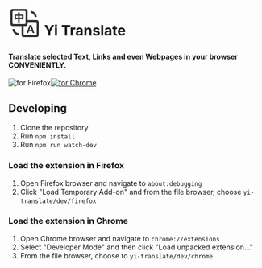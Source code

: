 # <sub><img src="src/icons/64.png" width=64px height=64px></sub> Yi Translate

#### Translate selected Text, Links and even Webpages in your browser CONVENIENTLY.

[<img src="https://addons.cdn.mozilla.net/static/img/addons-buttons/AMO-button_1.png" align="left" alt="for Firefox">](https://addons.mozilla.org/firefox/addon/yi-translate/)

[<img src="https://developer.chrome.com/webstore/images/ChromeWebStore_BadgeWBorder_v2_206x58.png" alt="for Chrome">](https://chrome.google.com/webstore/detail/simple-translate/not-available-now)


## Developing

1. Clone the repository 
2. Run `npm install`
3. Run `npm run watch-dev`

### Load the extension in Firefox

1. Open Firefox browser and navigate to `about:debugging`
2. Click "Load Temporary Add-on" and from the file browser, choose `yi-translate/dev/firefox`


### Load the extension in Chrome

1. Open Chrome browser and navigate to `chrome://extensions`
2. Select "Developer Mode" and then click "Load unpacked extension..."
3. From the file browser, choose to `yi-translate/dev/chrome`

